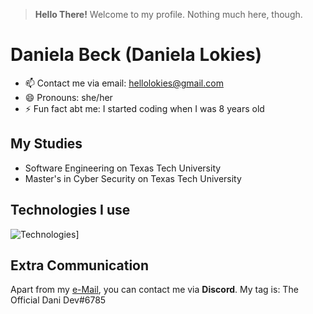 > **Hello There!**
> Welcome to my profile. Nothing much here, though.

# Daniela Beck (Daniela Lokies)
- 📫 Contact me via email: hellolokies@gmail.com
- 😄 Pronouns: she/her
- ⚡ Fun fact abt me: I started coding when I was 8 years old

## My Studies
- Software Engineering on Texas Tech University
- Master's in Cyber Security on Texas Tech University

## Technologies I use
![Technologies](https://skillicons.dev/icons?i=js,html,css,discord,nodejs,py,react,cpp,c,php,webflow,vscode&theme=dark&perline=6)]

## Extra Communication
Apart from my [e-Mail](mailto:hellolokies@gmail.com), you can contact me via **Discord**. My tag is: The Official Dani Dev#6785
